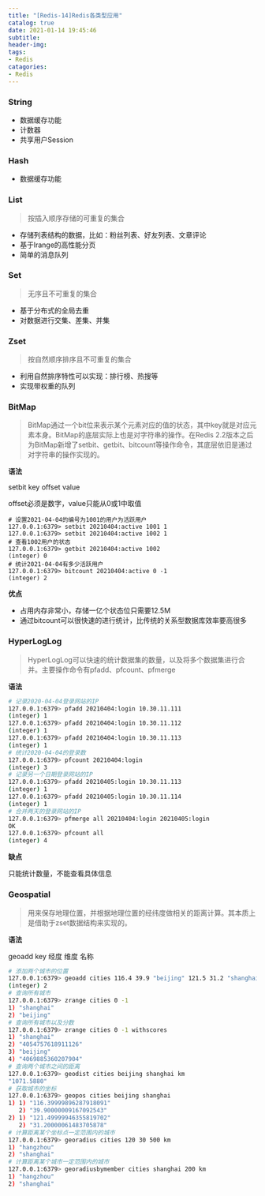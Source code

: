 ```yaml
---
title: "[Redis-14]Redis各类型应用"
catalog: true
date: 2021-01-14 19:45:46
subtitle:
header-img:
tags:
- Redis
catagories:
- Redis
---
```


### String

- 数据缓存功能
- 计数器
- 共享用户Session

### Hash

- 数据缓存功能

### List

> 按插入顺序存储的可重复的集合

- 存储列表结构的数据，比如：粉丝列表、好友列表、文章评论
- 基于lrange的高性能分页
- 简单的消息队列

### Set

> 无序且不可重复的集合

- 基于分布式的全局去重
- 对数据进行交集、差集、并集

### Zset

> 按自然顺序排序且不可重复的集合

- 利用自然排序特性可以实现：排行榜、热搜等
- 实现带权重的队列

### BitMap

> BitMap通过一个bit位来表示某个元素对应的值的状态，其中key就是对应元素本身。BitMap的底层实际上也是对字符串的操作。在Redis 2.2版本之后为BitMap新增了setbit、getbit、bitcount等操作命令，其底层依旧是通过对字符串的操作实现的。

**语法**

setbit key offset value

offset必须是数字，value只能从0或1中取值

```
# 设置2021-04-04的编号为1001的用户为活跃用户
127.0.0.1:6379> setbit 20210404:active 1001 1
127.0.0.1:6379> setbit 20210404:active 1002 1
# 查看1002用户的状态
127.0.0.1:6379> getbit 20210404:active 1002
(integer) 0
# 统计2021-04-04有多少活跃用户
127.0.0.1:6379> bitcount 20210404:active 0 -1
(integer) 2
```

**优点**

- 占用内存非常小，存储一亿个状态位只需要12.5M
- 通过bitcount可以很快速的进行统计，比传统的关系型数据库效率要高很多

### HyperLogLog

> HyperLogLog可以快速的统计数据集的数量，以及将多个数据集进行合并。主要操作命令有pfadd、pfcount、pfmerge

**语法**

```bash
# 记录2020-04-04登录网站的IP
127.0.0.1:6379> pfadd 20210404:login 10.30.11.111
(integer) 1
127.0.0.1:6379> pfadd 20210404:login 10.30.11.112
(integer) 1
127.0.0.1:6379> pfadd 20210404:login 10.30.11.113
(integer) 1
# 统计2020-04-04的登录数
127.0.0.1:6379> pfcount 20210404:login
(integer) 3
# 记录另一个日期登录网站的IP
127.0.0.1:6379> pfadd 20210405:login 10.30.11.113
(integer) 1
127.0.0.1:6379> pfadd 20210405:login 10.30.11.114
(integer) 1
# 合并两天的登录网站的IP
127.0.0.1:6379> pfmerge all 20210404:login 20210405:login
OK
127.0.0.1:6379> pfcount all
(integer) 4
```

**缺点**

只能统计数量，不能查看具体信息

### Geospatial

> 用来保存地理位置，并根据地理位置的经纬度做相关的距离计算。其本质上是借助于zset数据结构来实现的。

**语法**

geoadd key 经度 维度 名称

```bash
# 添加两个城市的位置
127.0.0.1:6379> geoadd cities 116.4 39.9 "beijing" 121.5 31.2 "shanghai"
(integer) 2
# 查询所有城市
127.0.0.1:6379> zrange cities 0 -1
1) "shanghai"
2) "beijing"
# 查询所有城市以及分数
127.0.0.1:6379> zrange cities 0 -1 withscores
1) "shanghai"
2) "4054757618911126"
3) "beijing"
4) "4069885360207904"
# 查询两个城市之间的距离
127.0.0.1:6379> geodist cities beijing shanghai km
"1071.5880"
# 获取城市的坐标
127.0.0.1:6379> geopos cities beijing shanghai
1) 1) "116.39999896287918091"
   2) "39.90000009167092543"
2) 1) "121.49999946355819702"
   2) "31.20000061483705878"
# 计算距离某个坐标点一定范围内的城市
127.0.0.1:6379> georadius cities 120 30 500 km
1) "hangzhou"
2) "shanghai"
# 计算距离某个城市一定范围内的城市
127.0.0.1:6379> georadiusbymember cities shanghai 200 km
1) "hangzhou"
2) "shanghai"
```

